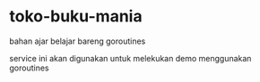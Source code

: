 # toko-buku-mania
bahan ajar belajar bareng goroutines

service ini akan digunakan untuk melekukan demo menggunakan goroutines
